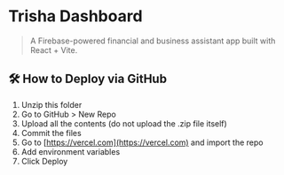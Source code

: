 # Trisha Dashboard

> A Firebase-powered financial and business assistant app built with React + Vite.

## 🛠 How to Deploy via GitHub

1. Unzip this folder
2. Go to GitHub > New Repo
3. Upload all the contents (do not upload the .zip file itself)
4. Commit the files
5. Go to [https://vercel.com](https://vercel.com) and import the repo
6. Add environment variables
7. Click Deploy
